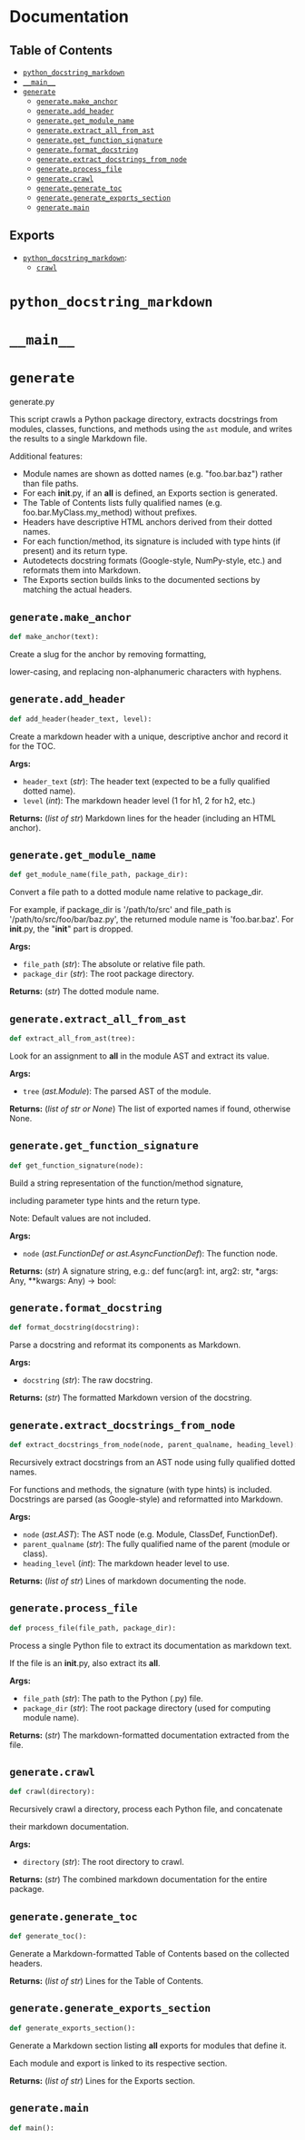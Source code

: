 # Documentation

## Table of Contents

- [`python_docstring_markdown`](#python-docstring-markdown)
- [`__main__`](#main)
- [`generate`](#generate)
  - [`generate.make_anchor`](#generate-make-anchor)
  - [`generate.add_header`](#generate-add-header)
  - [`generate.get_module_name`](#generate-get-module-name)
  - [`generate.extract_all_from_ast`](#generate-extract-all-from-ast)
  - [`generate.get_function_signature`](#generate-get-function-signature)
  - [`generate.format_docstring`](#generate-format-docstring)
  - [`generate.extract_docstrings_from_node`](#generate-extract-docstrings-from-node)
  - [`generate.process_file`](#generate-process-file)
  - [`generate.crawl`](#generate-crawl)
  - [`generate.generate_toc`](#generate-generate-toc)
  - [`generate.generate_exports_section`](#generate-generate-exports-section)
  - [`generate.main`](#generate-main)

## Exports

- [`python_docstring_markdown`](#python-docstring-markdown):
  - [`crawl`](#generate-crawl)

<a id="python-docstring-markdown"></a>
# `python_docstring_markdown`


<a id="main"></a>
# `__main__`


<a id="generate"></a>
# `generate`

generate.py

This script crawls a Python package directory, extracts docstrings from modules,
classes, functions, and methods using the `ast` module, and writes the results
to a single Markdown file.

Additional features:
  - Module names are shown as dotted names (e.g. "foo.bar.baz") rather than file paths.
  - For each __init__.py, if an __all__ is defined, an Exports section is generated.
  - The Table of Contents lists fully qualified names (e.g. foo.bar.MyClass.my_method) without prefixes.
  - Headers have descriptive HTML anchors derived from their dotted names.
  - For each function/method, its signature is included with type hints (if present) and its return type.
  - Autodetects docstring formats (Google-style, NumPy-style, etc.) and reformats them into Markdown.
  - The Exports section builds links to the documented sections by matching the actual headers.

<a id="generate-make-anchor"></a>
## `generate.make_anchor`

```python
def make_anchor(text):
```

Create a slug for the anchor by removing formatting,

lower-casing, and replacing non-alphanumeric characters with hyphens.

<a id="generate-add-header"></a>
## `generate.add_header`

```python
def add_header(header_text, level):
```

Create a markdown header with a unique, descriptive anchor and record it for the TOC.

**Args:**

- `header_text` (*str*): The header text (expected to be a fully qualified dotted name).
- `level` (*int*): The markdown header level (1 for h1, 2 for h2, etc.)

**Returns:** (*list of str*) Markdown lines for the header (including an HTML anchor).

<a id="generate-get-module-name"></a>
## `generate.get_module_name`

```python
def get_module_name(file_path, package_dir):
```

Convert a file path to a dotted module name relative to package_dir.

For example, if package_dir is '/path/to/src' and file_path is
'/path/to/src/foo/bar/baz.py', the returned module name is 'foo.bar.baz'.
For __init__.py, the "__init__" part is dropped.

**Args:**

- `file_path` (*str*): The absolute or relative file path.
- `package_dir` (*str*): The root package directory.

**Returns:** (*str*) The dotted module name.

<a id="generate-extract-all-from-ast"></a>
## `generate.extract_all_from_ast`

```python
def extract_all_from_ast(tree):
```

Look for an assignment to __all__ in the module AST and extract its value.

**Args:**

- `tree` (*ast.Module*): The parsed AST of the module.

**Returns:** (*list of str or None*) The list of exported names if found, otherwise None.

<a id="generate-get-function-signature"></a>
## `generate.get_function_signature`

```python
def get_function_signature(node):
```

Build a string representation of the function/method signature,

including parameter type hints and the return type.

Note: Default values are not included.

**Args:**

- `node` (*ast.FunctionDef or ast.AsyncFunctionDef*): The function node.

**Returns:** (*str*) A signature string, e.g.:
def func(arg1: int, arg2: str, *args: Any, **kwargs: Any) -> bool:

<a id="generate-format-docstring"></a>
## `generate.format_docstring`

```python
def format_docstring(docstring):
```

Parse a docstring and reformat its components as Markdown.

**Args:**

- `docstring` (*str*): The raw docstring.

**Returns:** (*str*) The formatted Markdown version of the docstring.

<a id="generate-extract-docstrings-from-node"></a>
## `generate.extract_docstrings_from_node`

```python
def extract_docstrings_from_node(node, parent_qualname, heading_level):
```

Recursively extract docstrings from an AST node using fully qualified dotted names.

For functions and methods, the signature (with type hints) is included.
Docstrings are parsed (as Google-style) and reformatted into Markdown.

**Args:**

- `node` (*ast.AST*): The AST node (e.g. Module, ClassDef, FunctionDef).
- `parent_qualname` (*str*): The fully qualified name of the parent (module or class).
- `heading_level` (*int*): The markdown header level to use.

**Returns:** (*list of str*) Lines of markdown documenting the node.

<a id="generate-process-file"></a>
## `generate.process_file`

```python
def process_file(file_path, package_dir):
```

Process a single Python file to extract its documentation as markdown text.

If the file is an __init__.py, also extract its __all__.

**Args:**

- `file_path` (*str*): The path to the Python (.py) file.
- `package_dir` (*str*): The root package directory (used for computing module name).

**Returns:** (*str*) The markdown-formatted documentation extracted from the file.

<a id="generate-crawl"></a>
## `generate.crawl`

```python
def crawl(directory):
```

Recursively crawl a directory, process each Python file, and concatenate

their markdown documentation.

**Args:**

- `directory` (*str*): The root directory to crawl.

**Returns:** (*str*) The combined markdown documentation for the entire package.

<a id="generate-generate-toc"></a>
## `generate.generate_toc`

```python
def generate_toc():
```

Generate a Markdown-formatted Table of Contents based on the collected headers.

**Returns:** (*list of str*) Lines for the Table of Contents.

<a id="generate-generate-exports-section"></a>
## `generate.generate_exports_section`

```python
def generate_exports_section():
```

Generate a Markdown section listing __all__ exports for modules that define it.

Each module and export is linked to its respective section.

**Returns:** (*list of str*) Lines for the Exports section.

<a id="generate-main"></a>
## `generate.main`

```python
def main():
```
